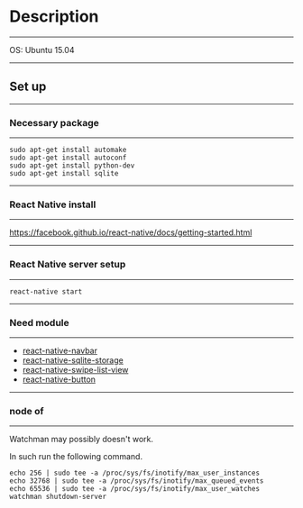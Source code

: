 # Description
***
OS: Ubuntu 15.04

***
## Set up
***
### Necessary package
***
```
sudo apt-get install automake
sudo apt-get install autoconf
sudo apt-get install python-dev
sudo apt-get install sqlite
```

***
### React Native install
***
https://facebook.github.io/react-native/docs/getting-started.html

***
### React Native server setup
***

```
react-native start
```

***
### Need module
***
- [react-native-navbar](https://github.com/react-native-fellowship/react-native-navbar)
- [react-native-sqlite-storage](https://github.com/andpor/react-native-sqlite-storage)
- [react-native-swipe-list-view](https://github.com/jemise111/react-native-swipe-list-view)
- [react-native-button](https://github.com/ide/react-native-button/)

***
### node of
***
Watchman may possibly doesn't work.

In such run the following command.

```
echo 256 | sudo tee -a /proc/sys/fs/inotify/max_user_instances
echo 32768 | sudo tee -a /proc/sys/fs/inotify/max_queued_events
echo 65536 | sudo tee -a /proc/sys/fs/inotify/max_user_watches
watchman shutdown-server
```